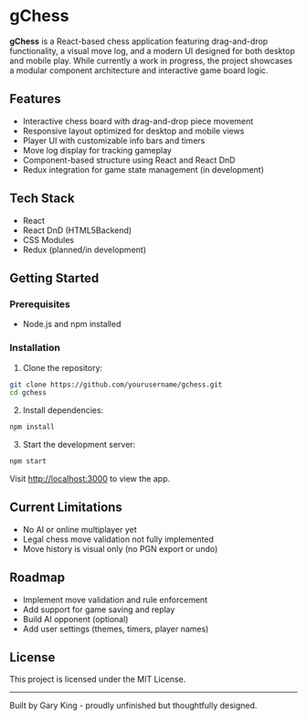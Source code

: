 # gChess

**gChess** is a React-based chess application featuring drag-and-drop functionality, a visual move log, and a modern UI designed for both desktop and mobile play. While currently a work in progress, the project showcases a modular component architecture and interactive game board logic.

## Features

- Interactive chess board with drag-and-drop piece movement
- Responsive layout optimized for desktop and mobile views
- Player UI with customizable info bars and timers
- Move log display for tracking gameplay
- Component-based structure using React and React DnD
- Redux integration for game state management (in development)

## Tech Stack

- React
- React DnD (HTML5Backend)
- CSS Modules
- Redux (planned/in development)

## Getting Started

### Prerequisites

- Node.js and npm installed

### Installation

1. Clone the repository:

```bash
git clone https://github.com/yourusername/gchess.git
cd gchess
```

2. Install dependencies:

```bash
npm install
```

3. Start the development server:

```bash
npm start
```

Visit [http://localhost:3000](http://localhost:3000) to view the app.

## Current Limitations

- No AI or online multiplayer yet
- Legal chess move validation not fully implemented
- Move history is visual only (no PGN export or undo)



## Roadmap

- Implement move validation and rule enforcement
- Add support for game saving and replay
- Build AI opponent (optional)
- Add user settings (themes, timers, player names)

## License

This project is licensed under the MIT License.

---

Built by Gary King - proudly unfinished but thoughtfully designed.
